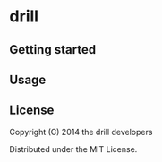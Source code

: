 # drill


## Getting started


## Usage


## License

Copyright (C) 2014 the drill developers

Distributed under the MIT License.
